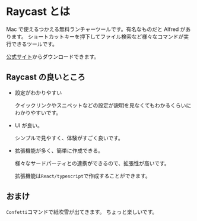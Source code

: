 <!--
title: 【Mac】おすすめのランチャーツールRaycast
tags: React,Raycast,Extension,Mac
-->

# Raycast とは

Mac で使えるつかえる無料ランチャーツールです。有名なものだと Alfred があります。
ショートカットキーを押下してファイル検索など様々なコマンドが実行できるツールです。

[公式サイト](https://www.raycast.com/)からダウンロードできます。

## Raycast の良いところ

- 設定がわかりやすい

  クイックリンクやスニペットなどの設定が説明を見なくてもわかるくらいにわかりやすいです。

- UI が良い。

  シンプルで見やすく、体験がすごく良いです。

- 拡張機能が多く、簡単に作成できる。

  様々なサードパーティとの連携ができるので、拡張性が高いです。

  拡張機能は`React/typescript`で作成することができます。

## おまけ

`Confetti`コマンドで紙吹雪が出てきます。
ちょっと楽しいです。
